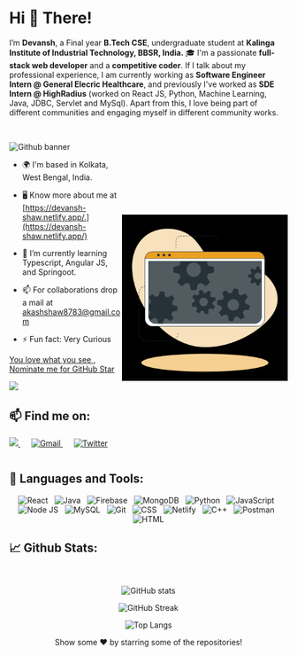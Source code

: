 # Hi 👋 There!

I’m **Devansh**, a Final year **B.Tech CSE**, undergraduate student at **Kalinga Institute of Industrial Technology, BBSR, India.** 🎓
I'm a passionate **full-stack web developer** and a **competitive coder**. If I talk about my professional experience, I am currently working as **Software Engineer Intern @ General Elecric Healthcare**, and previously I've worked as **SDE Intern @ HighRadius** (worked on React JS, Python, Machine Learning, Java, JDBC, Servlet and MySql). Apart from this, I love being part of different communities and engaging myself in different community works.

<br/>

![Github banner](https://user-images.githubusercontent.com/69648058/207160057-0f9b1a39-3949-41e0-9c0c-7e2b688eb86a.png)


<div>

<img align="right" style="margin-top: 100px" alt="Coding" width="300" height="300" src="Developer activity.gif">

 
- 🌍  I'm based in Kolkata, West Bengal, India.
   
- 🖥️  Know more about me at [https://devansh-shaw.netlify.app/.](https://devansh-shaw.netlify.app/)

<!-- - 🔭 I’m currently working on a website related to Mental Awarness. -->

- 🌱 I’m currently learning Typescript, Angular JS, and Springoot.
   
<!-- - 👯 I’m looking to collaborate on projects related to Web Development. -->

- 📫 For collaborations drop a mail at akashshaw8783@gmail.com

- ⚡ Fun fact: Very Curious
   
<!--NOMINATION FOR STAR GIT LINK CODE-->
<a href="https://stars.github.com/nominate/">You love what you see , Nominate me for GitHub Star </a>

</div>

![](https://visitor-badge.laobi.icu/badge?page_id=Devansh2000Shaw.Devansh2000Shaw)

## 📫 Find me on:

<table>
  <tr>
    <a href="https://www.linkedin.com/in/devansh-shaw/">
      <img src="https://img.shields.io/badge/linkedin-%230077B5.svg?&style=for-the-badge&logo=linkedin&logoColor=white" />
    </a>&nbsp;&nbsp;&nbsp;&nbsp;
    <a href="mailto:the.akashshaw8783@gmail.com">
      <img src="https://img.shields.io/badge/Gmail-D14836?style=for-the-badge&logo=gmail&logoColor=white" alt="Gmail">
    </a>&nbsp;&nbsp;&nbsp;&nbsp;
    <a href="https://twitter.com/shaw_devansh"><img alt="Twitter" src="https://img.shields.io/badge/Twitter-D14836?style=for-the-badge&logo=twitter&logoColor=white"/></a>
<!--   <a href="https://fb.com/ayushsoni1010/">
    <img alt="Facebook" src="https://img.shields.io/badge/Facebook-%230077B5.svg?style=for-the-badge&logo=facebook&logoColor=white"/></a>&nbsp;&nbsp; 
  <a href="https://www.hackerrank.com/ayushsoni1010">
     <img alt="Hackerrank" src="https://img.shields.io/badge/Hackerrank-%230077B5.svg?style=for-the-badge&logo=hackerrank&logoColor=white"/>
  </a>&nbsp;&nbsp;
  <a href="https://www.codechef.com/users/ayushsoni1010">
     <img alt="Codechef" src="https://img.shields.io/badge/Codechef-D14836?style=for-the-badge&logo=codechef&logoColor=white"/>
  </a>&nbsp;&nbsp;
  <a href="https://dev.to/ayushsoni1010">
     <img alt="Dev" src="https://img.shields.io/badge/Dev-D14836?style=for-the-badge&logo=dev&logoColor=white"/>
  </a>&nbsp;&nbsp;
  <a href="https://www.hackerearth.com/ayushsoni1010">
     <img alt="Hackerearth" src="https://img.shields.io/badge/Hackerearth-%230077B5.svg?style=for-the-badge&logo=hackerearth&logoColor=white"/>
  </a>&nbsp;&nbsp; -->
     <br/>
     
</table>

## 🧰 Languages and Tools:
<p align="center">

<img src="https://user-images.githubusercontent.com/69648058/207162931-2867f260-bd26-4cc9-b7ac-d15f596c69f9.png" alt="React" height="40">
&nbsp;
<img src="https://user-images.githubusercontent.com/69648058/207169069-a23a90cb-0a97-4539-b434-b716793d5438.png" alt="Java" height="40">
&nbsp;
<img src="https://user-images.githubusercontent.com/69648058/207167290-416fd6b3-1700-43f0-8329-4daab0df3c60.png" alt="Firebase" height="40">
&nbsp;
<img src="https://user-images.githubusercontent.com/69648058/207169588-88c19513-3578-4c1b-9c60-75ea41c746a6.png" alt="MongoDB" height="40">
&nbsp;
<img src="https://user-images.githubusercontent.com/69648058/207169628-e1e10770-1675-40c8-b4b4-6adb7934903d.png" alt="Python" height="40">
&nbsp;
<img src="https://user-images.githubusercontent.com/69648058/207169672-7d35fb4c-4ea4-4946-b62c-8bf11a33a584.png" alt="JavaScript" height="40">
&nbsp;
<img src="https://user-images.githubusercontent.com/69648058/207169567-bf23d41a-a933-45e3-b769-5b769757a7ff.png" alt="Node JS" height="40">
&nbsp;
<img src="https://user-images.githubusercontent.com/69648058/207171616-cf0a5f97-ca92-4f98-b170-c8cb87437ec4.png" alt="MySQL" height="40">
&nbsp;
<img src="https://user-images.githubusercontent.com/69648058/207171481-b06a5594-ea4e-4ae8-9103-5b7eb56e6979.png" alt="Git" height="40">
&nbsp;
<img src="https://user-images.githubusercontent.com/69648058/207325090-afe61bb4-4533-4ef0-bd68-5e524110027a.png" alt="CSS" height="40">
&nbsp;
<img src="https://user-images.githubusercontent.com/69648058/207325162-40566791-9349-44f1-aeed-9f9284deb0ac.png" alt="Netlify" height="40">
&nbsp;
<img src="https://user-images.githubusercontent.com/69648058/207324159-2064c67b-e71b-4b88-a0b0-7e603d3df790.png" alt="C++" height="40">
&nbsp;
<img src="https://user-images.githubusercontent.com/69648058/207326025-1903321b-28e5-4dc8-818e-490384bfabb0.png" alt="Postman" height="40">
&nbsp;
<img src="https://user-images.githubusercontent.com/69648058/207325126-4f6b2153-602b-4b16-a001-b844544e3fc5.png" alt="HTML" height="40">

</p>

## 📈 Github Stats:
<br/>
<div align="center">
   
<!-- <a href="http://www.github.com/Devansh2000Shaw"><img src="https://activity-graph.herokuapp.com/graph?username=Devansh2000Shaw&bg_color=000000&color=ffffff&line=f97316&point=ffffff&area_color=27272a&area=true&hide_border=true&custom_title=GitHub%20Commits%20Graph" alt="GitHub Commits Graph" /></a> -->
   

<!-- [![trophy](https://github-profile-trophy.vercel.app/?username=Devansh2000Shaw&theme=juicyfresh&row=1&no-bg=true&&margin-w=15)](https://github.com/ryo-ma/github-profile-trophy) -->
 
![GitHub stats](https://github-readme-stats.vercel.app/api?username=Devansh2000Shaw&show_icons=true&theme=great-gatsby&hide_border=true&sideNums=2EDDD5&bg_color=000000&ring=1CC6DD&border=DD2727&currStreakNum=2ACBD)

![GitHub Streak](https://github-readme-streak-stats.herokuapp.com?user=Devansh2000Shaw&theme=great-gatsby&hide_border=true&sideNums=2EDDD5&background=000000&ring=1CC6DD&border=DD2727&currStreakNum=2ACBDD)
   
![Top Langs](https://github-readme-stats.vercel.app/api/top-langs/?username=Devansh2000Shaw&theme=great-gatsby&hide_border=true&sideNums=2EDDD5&background=000000&ring=1CC6DD&border=DD2727&currStreakNum=2ACBD&layout=compact)
 
<!-- <img src="http://github-profile-summary-cards.vercel.app/api/cards/profile-details?username=Devansh2000Shaw&theme=github_dark&background=000000"> -->
 
</div>

<div align="center">
  <p style="font-weight: "bold";>Show some ❤️ by starring some of the repositories!</p>
</div>
